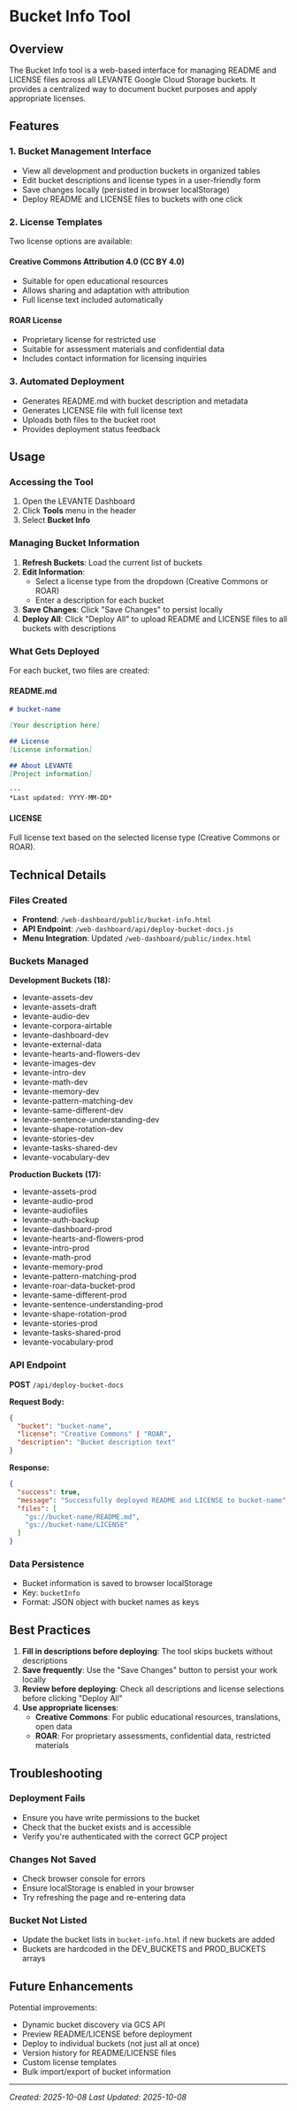 # Bucket Info Tool

## Overview

The Bucket Info tool is a web-based interface for managing README and LICENSE files across all LEVANTE Google Cloud Storage buckets. It provides a centralized way to document bucket purposes and apply appropriate licenses.

## Features

### 1. **Bucket Management Interface**
- View all development and production buckets in organized tables
- Edit bucket descriptions and license types in a user-friendly form
- Save changes locally (persisted in browser localStorage)
- Deploy README and LICENSE files to buckets with one click

### 2. **License Templates**
Two license options are available:

#### Creative Commons Attribution 4.0 (CC BY 4.0)
- Suitable for open educational resources
- Allows sharing and adaptation with attribution
- Full license text included automatically

#### ROAR License
- Proprietary license for restricted use
- Suitable for assessment materials and confidential data
- Includes contact information for licensing inquiries

### 3. **Automated Deployment**
- Generates README.md with bucket description and metadata
- Generates LICENSE file with full license text
- Uploads both files to the bucket root
- Provides deployment status feedback

## Usage

### Accessing the Tool
1. Open the LEVANTE Dashboard
2. Click **Tools** menu in the header
3. Select **Bucket Info**

### Managing Bucket Information
1. **Refresh Buckets**: Load the current list of buckets
2. **Edit Information**: 
   - Select a license type from the dropdown (Creative Commons or ROAR)
   - Enter a description for each bucket
3. **Save Changes**: Click "Save Changes" to persist locally
4. **Deploy All**: Click "Deploy All" to upload README and LICENSE files to all buckets with descriptions

### What Gets Deployed

For each bucket, two files are created:

#### README.md
```markdown
# bucket-name

[Your description here]

## License
[License information]

## About LEVANTE
[Project information]

---
*Last updated: YYYY-MM-DD*
```

#### LICENSE
Full license text based on the selected license type (Creative Commons or ROAR).

## Technical Details

### Files Created
- **Frontend**: `/web-dashboard/public/bucket-info.html`
- **API Endpoint**: `/web-dashboard/api/deploy-bucket-docs.js`
- **Menu Integration**: Updated `/web-dashboard/public/index.html`

### Buckets Managed

**Development Buckets (18):**
- levante-assets-dev
- levante-assets-draft
- levante-audio-dev
- levante-corpora-airtable
- levante-dashboard-dev
- levante-external-data
- levante-hearts-and-flowers-dev
- levante-images-dev
- levante-intro-dev
- levante-math-dev
- levante-memory-dev
- levante-pattern-matching-dev
- levante-same-different-dev
- levante-sentence-understanding-dev
- levante-shape-rotation-dev
- levante-stories-dev
- levante-tasks-shared-dev
- levante-vocabulary-dev

**Production Buckets (17):**
- levante-assets-prod
- levante-audio-prod
- levante-audiofiles
- levante-auth-backup
- levante-dashboard-prod
- levante-hearts-and-flowers-prod
- levante-intro-prod
- levante-math-prod
- levante-memory-prod
- levante-pattern-matching-prod
- levante-roar-data-bucket-prod
- levante-same-different-prod
- levante-sentence-understanding-prod
- levante-shape-rotation-prod
- levante-stories-prod
- levante-tasks-shared-prod
- levante-vocabulary-prod

### API Endpoint

**POST** `/api/deploy-bucket-docs`

**Request Body:**
```json
{
  "bucket": "bucket-name",
  "license": "Creative Commons" | "ROAR",
  "description": "Bucket description text"
}
```

**Response:**
```json
{
  "success": true,
  "message": "Successfully deployed README and LICENSE to bucket-name",
  "files": [
    "gs://bucket-name/README.md",
    "gs://bucket-name/LICENSE"
  ]
}
```

### Data Persistence
- Bucket information is saved to browser localStorage
- Key: `bucketInfo`
- Format: JSON object with bucket names as keys

## Best Practices

1. **Fill in descriptions before deploying**: The tool skips buckets without descriptions
2. **Save frequently**: Use the "Save Changes" button to persist your work locally
3. **Review before deploying**: Check all descriptions and license selections before clicking "Deploy All"
4. **Use appropriate licenses**:
   - **Creative Commons**: For public educational resources, translations, open data
   - **ROAR**: For proprietary assessments, confidential data, restricted materials

## Troubleshooting

### Deployment Fails
- Ensure you have write permissions to the bucket
- Check that the bucket exists and is accessible
- Verify you're authenticated with the correct GCP project

### Changes Not Saved
- Check browser console for errors
- Ensure localStorage is enabled in your browser
- Try refreshing the page and re-entering data

### Bucket Not Listed
- Update the bucket lists in `bucket-info.html` if new buckets are added
- Buckets are hardcoded in the DEV_BUCKETS and PROD_BUCKETS arrays

## Future Enhancements

Potential improvements:
- Dynamic bucket discovery via GCS API
- Preview README/LICENSE before deployment
- Deploy to individual buckets (not just all at once)
- Version history for README/LICENSE files
- Custom license templates
- Bulk import/export of bucket information

---

*Created: 2025-10-08*
*Last Updated: 2025-10-08*

